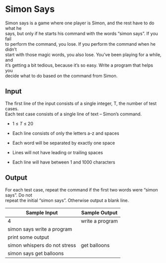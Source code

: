 # Simon Says

Simon says is a game where one player is Simon, and the rest have to do what he\
says, but only if he starts his command with the words “simon says”. If you fail\
to perform the command, you lose. If you perform the command when he didn’t\
start with those magic words, you also lose. You’ve been playing for a while, and\
it’s getting a bit tedious, because it’s so easy. Write a program that helps you\
decide what to do based on the command from Simon.

## Input

The first line of the input consists of a single integer, T, the number of test cases.\
Each test case consists of a single line of text – Simon’s command.

 - 1 ≤ *T* ≤ 20

 - Each line consists of only the letters a-z and spaces

 - Each word will be separated by exactly one space

 - Lines will not have leading or trailing spaces

 - Each line will have between 1 and 1000 characters

## Output

For each test case, repeat the command if the first two words were “simon says”. Do not\
repeat the initial “simon says”. Otherwise output a blank line.


| Sample Input                  | Sample Output      |
| ---                           | ---                |
| 4                             | write a program    |
| simon says write a program    |                    |
| print some output             |                    |
| simon whispers do not stress  | get balloons       |
| simon says get balloons       |                    |